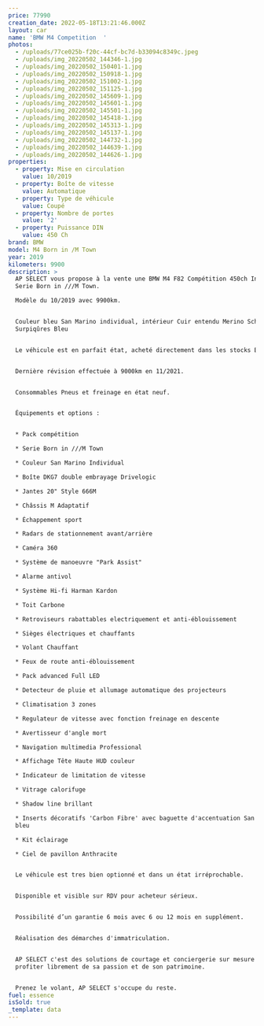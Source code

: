 ```yaml
---
price: 77990
creation_date: 2022-05-18T13:21:46.000Z
layout: car
name: 'BMW M4 Competition  '
photos:
  - /uploads/77ce025b-f20c-44cf-bc7d-b33094c8349c.jpeg
  - /uploads/img_20220502_144346-1.jpg
  - /uploads/img_20220502_150401-1.jpg
  - /uploads/img_20220502_150918-1.jpg
  - /uploads/img_20220502_151002-1.jpg
  - /uploads/img_20220502_151125-1.jpg
  - /uploads/img_20220502_145609-1.jpg
  - /uploads/img_20220502_145601-1.jpg
  - /uploads/img_20220502_145501-1.jpg
  - /uploads/img_20220502_145418-1.jpg
  - /uploads/img_20220502_145313-1.jpg
  - /uploads/img_20220502_145137-1.jpg
  - /uploads/img_20220502_144732-1.jpg
  - /uploads/img_20220502_144639-1.jpg
  - /uploads/img_20220502_144626-1.jpg
properties:
  - property: Mise en circulation
    value: 10/2019
  - property: Boîte de vitesse
    value: Automatique
  - property: Type de véhicule
    value: Coupé
  - property: Nombre de portes
    value: '2'
  - property: Puissance DIN
    value: 450 Ch
brand: BMW
model: M4 Born in /M Town
year: 2019
kilometers: 9900
description: >
  AP SELECT vous propose à la vente une BMW M4 F82 Compétition 450ch Individual
  Serie Born in ///M Town.

  Modèle du 10/2019 avec 9900km.


  Couleur bleu San Marino individual, intérieur Cuir entendu Merino Schwarz /
  Surpiqûres Bleu


  Le véhicule est en parfait état, acheté directement dans les stocks BMW AG.


  Dernière révision effectuée à 9000km en 11/2021.


  Consommables Pneus et freinage en état neuf.


  Équipements et options :


  * Pack compétition

  * Serie Born in ///M Town

  * Couleur San Marino Individual

  * Boîte DKG7 double embrayage Drivelogic

  * Jantes 20" Style 666M

  * Châssis M Adaptatif

  * Échappement sport

  * Radars de stationnement avant/arrière

  * Caméra 360

  * Système de manoeuvre "Park Assist"

  * Alarme antivol

  * Système Hi-fi Harman Kardon

  * Toit Carbone

  * Retroviseurs rabattables electriquement et anti-éblouissement

  * Sièges électriques et chauffants

  * Volant Chauffant

  * Feux de route anti-éblouissement

  * Pack advanced Full LED

  * Detecteur de pluie et allumage automatique des projecteurs

  * Climatisation 3 zones

  * Regulateur de vitesse avec fonction freinage en descente

  * Avertisseur d'angle mort

  * Navigation multimedia Professional

  * Affichage Tête Haute HUD couleur

  * Indicateur de limitation de vitesse

  * Vitrage calorifuge

  * Shadow line brillant

  * Inserts décoratifs 'Carbon Fibre' avec baguette d'accentuation San Marino
  bleu

  * Kit éclairage

  * Ciel de pavillon Anthracite


  Le véhicule est tres bien optionné et dans un état irréprochable.


  Disponible et visible sur RDV pour acheteur sérieux.


  Possibilité d’un garantie 6 mois avec 6 ou 12 mois en supplément.


  Réalisation des démarches d'immatriculation.


  AP SELECT c'est des solutions de courtage et conciergerie sur mesure pour
  profiter librement de sa passion et de son patrimoine.


  Prenez le volant, AP SELECT s'occupe du reste.
fuel: essence
isSold: true
_template: data
---
```


